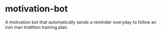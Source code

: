 # motivation-bot

A motivation bot that automatically sends a reminder everyday to follow an iron man triathlon training plan.
